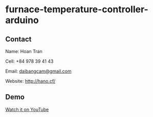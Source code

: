 # furnace-temperature-controller-arduino
 
## Contact

Name: Hoan Tran

Cell: +84 978 39 41 43

Email: daibangcam@gmail.com

Website: http://hano.cf/

## Demo

[Watch it on YouTube](https://www.youtube.com/c/hano_tran)